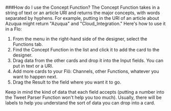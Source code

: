 ###How do I use the Concept Function?
The Concept Function takes in a string of text or an article  URl and returns the major concepts, with words separated by hyphens. For example, putting in the URl of an article about Azuqua might return "Azuqua" and "Cloud_Integration." Here's how to use it in a Flo:

1. From the menu in the right-hand side of the designer, select the Functions tab.
2. Find the Concept Function in the list and click it to add the card to the designer. 
3. Drag data from the other cards and drop it into the Input fields. You can put in text or a URl.
4. Add more cards to your Flõ: Channels, other Functions, whatever you want to happen next. 
5. Drag the Result to the field where you want it to go. 

Keep in mind the kind of data that each field accepts (putting a number into the Tweet Parser Function won't help you too much). Usually, there will be labels to help you understand the sort of data you can drop into a card. 